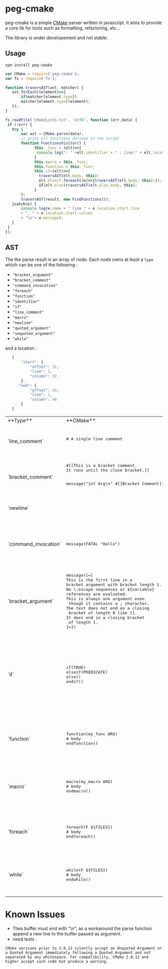 # peg-cmake

peg-cmake is a simple [CMake](https://cmake.org/cmake/help/v3.0/manual/cmake-language.7.html#syntax)  parser written in javascript. 
It aims to provide a core lib for tools such as formatting, refactoring, etc... 

The library is under developement and not stable.   

 ## Usage
 
 `npm install peg-cmake`
 
 ```js
 var CMake = require('peg-cmake');
 var fs = require('fs');
 
 function traversAST(ast, matcher) {
    ast.forEach((element)=>{
        if(matcher[element.type])
        matcher[element.type](element);
    });
}

 fs.readFile('CMakeLists.txt', 'utf8', function (err,data) {
  if (!err) {
    try {
        var ast = CMake.parse(data);
        // print all functions defined in the script
        function FunctionsVisitor() {
              this._func = (elt)=>{
               console.log("- " +elt.identifier + " : line:" + elt.location.start.line )
              }
              this.macro = this._func;
              this.function = this._func;
              this.if=(elt)=>{
                traversAST(elt.body, this);
                elt.elseif.foreach((e)=>{traversAST(elt.body, this);});      
                if(elt.else)traversAST(elt.else.body, this);
              }
        };
        traversAST(result, new FindFunctions());
    }catch(e) {
        console.log(e.name + " line " + e.location.start.line 
        + ", " + e.location.start.column
        + "\n"+ e.message);
    }
  }
});
 
```
 
 ## AST
 
 The the parse result is an array of node.
 Each node owns at least a `type` which can be one of the following :
 
 - `"bracket_argument"` 
 - `"bracket_comment"` 
 - `"command_invocation"`  
 - `"foreach"`  
 - `"function"`  
 - `"identifier"`  
 - `"if"`  
 - `"line_comment"`  
 - `"macro"`  
 - `"newline"`  
 - `"quoted_argument"`  
 - `"unquoted_argument"`  
 - `"while"`  
 
 and a location :
 ```js
    {
        "start": {
            "offset": 31,
            "line": 1,
            "column": 32
        },
       "end": {
            "offset": 43,
            "line": 1,
            "column": 44
        }
    }
 ```

<table>
<tr>
<td>**Type**</td>
<td>**CMake**</td>
<td>**ASTNode**</td>
</tr>
<tr>
<td>
`line_comment`
</td>
<td>
   <pre lang="cmake">
# A single line comment
   </pre>
</td>
<td>
  <pre lang="js">
{
    "type": "line_comment",
    "value": " A single line comment"
}
  </pre>
</td>
</tr>
<tr>
<td>`bracket_comment`</td>
<td>
<pre lang="cmake">
#[[This is a bracket comment.
It runs until the close bracket.]]

message("1st Arg\n" #[[Bracket Comment]] "2nd Arg")
</pre>
</td>
<td>
  <pre lang="js">
{
    "type": "bracket_comment",
    "value": "Bracket Comment"
}
  </pre>
</td>
</tr>

<tr>
<td>`newline`</td>
<td></td>
<td>
<pre lang="js">
{
    "type":'newline'
}
</pre>
</td>
</tr>

<tr>
<td>`command_invocation`</td>
<td>
<pre lang="cmake">
message(FATAL "Hello")
</pre>
</td>
<td>
<pre lang="js">
{
    "type": "command_invocation", 
    "name": "message", 
    "arguments": [
        { "type" = "unquoted_argument" /*...*/ },
        { "type" = "quoted_argument" /*...*/ }
        ]
}
</pre>
</td>
</tr>

<tr>
<td>`bracket_argument`</td>
<td>
<pre lang="cmake">
message([=[
This is the first line in a 
bracket argument with bracket length 1.
No \-escape sequences or ${variable}
references are evaluated.
This is always one argument even
 though it contains a ; character.
The text does not end on a closing
 bracket of length 0 like ]].
It does end in a closing bracket
 of length 1.
]=])
</pre>
</td>
<td>
<pre lang="js">
 {
     "type": "bracket_argument", 
     "value": "This is [...] of length 1.",
     "len": 1
 }
</pre>
</td>
</tr>

<tr>
<td>`if`</td>
<td>
<pre lang="cmake">
if(TRUE)
elseif(PREDICATE)
else()
endif()
</pre>
</td>
<td>
<pre lang="js">
 {
     "type": "if", 
     "predicate" : [{"type":"unquoted_argument", "value":"TRUE"}],
     "body": [],
     "elseif" : [
         {
             "predicate" : [{"type":"unquoted_argument", "value":"PREDICATE"}],
             "body": []
         }
     ],
     "else" : {
        "predicate" : [{"type":"unquoted_argument", "value":"TRUE"}],
        "body": []
     }
 }
</pre>
</td>
</tr>


<tr>
<td>`function`</td>
<td>
<pre lang="cmake">
function(my_func ARG)
# body
endfunction()
</pre>
</td>
<td>
<pre lang="js">
{
    "type": "function", 
    "identifier": {type:"identifier", value:"my_func"}, 
    "arguments": [ {"type": "unquoted_argument" /*, ...*/} ]
    "body": [
        { "type" = "line_comment" /*...*/ }
        ]
}
</pre>
</td>
</tr>

<tr>
<td>`macro`</td>
<td>
<pre lang="cmake">
macro(my_macro ARG)
# body
endmacro()
</pre>
</td>
<td>
<pre lang="js">
{
    "type": "macro", 
    "name": "my_macro", 
    "arguments": [ {"type": "unquoted_argument" /*, ...*/} ]
    "body": [
        { "type" = "line_comment" /*...*/ }
        ]
}
</pre>
</td>
</tr>



<tr>
<td>`foreach`</td>
<td>
<pre lang="cmake">
foreach(F ${FILES})
# body
endforeach()
</pre>
</td>
<td>
<pre lang="js">
{
    "arguments": [ {"type": "unquoted_argument", "value": "F"}, 
                   {"type": "unquoted_argument", "value": "${FILES}"} ]
    "body": [
        { "type" = "line_comment" /*...*/ }
        ]
}
</pre>
</td>
</tr>


<tr>
<td>`while`</td>
<td>
<pre lang="cmake">
while(F ${FILES})
# body
endwhile()
</pre>
</td>
<td>
<pre lang="js">
{
    "arguments": [ {"type": "unquoted_argument", "value": "F"}, 
                   {"type": "unquoted_argument", "value": "${FILES}"} ]
    "body": [
        { "type" = "line_comment" /*...*/ }
        ]
}
</pre>
</td>
</tr>


</table>



# Known Issues

- Thes buffer must end with "\n", as a workaround the parse function append a new line to the buffer passed as argument.
- need tests :
```
CMake versions prior to 2.8.12 silently accept an Unquoted Argument or a Quoted Argument immediately following a Quoted Argument and not separated by any whitespace. For compatibility, CMake 2.8.12 and higher accept such code but produce a warning.
```
